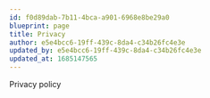 ```yaml
---
id: f0d89dab-7b11-4bca-a901-6968e8be29a0
blueprint: page
title: Privacy
author: e5e4bcc6-19ff-439c-8da4-c34b26fc4e3e
updated_by: e5e4bcc6-19ff-439c-8da4-c34b26fc4e3e
updated_at: 1685147565
---
```

Privacy policy